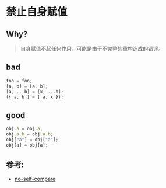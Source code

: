 # 禁止自身赋值

## Why?

> 自身赋值不起任何作用，可能是由于不完整的重构造成的错误。

## bad

```js
foo = foo;
[a, b] = [a, b];
[a, ...b] = [x, ...b];
({ a, b } = { a, x });
```

## good

```js
obj.a = obj.a;
obj.a.b = obj.a.b;
obj["a"] = obj["a"];
obj[a] = obj[a];
```

## 参考:

- [no-self-compare](https://eslint.org/docs/rules/no-self-compare)
